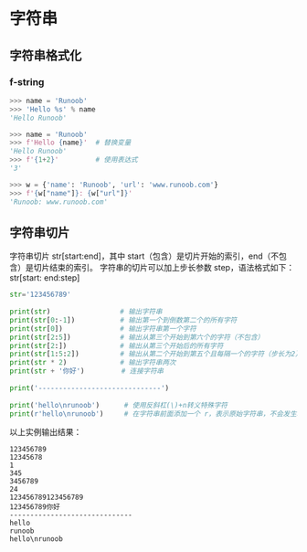 # 字符串
## 字符串格式化
### f-string
```python
>>> name = 'Runoob'
>>> 'Hello %s' % name
'Hello Runoob'
```

```python
>>> name = 'Runoob'
>>> f'Hello {name}'  # 替换变量
'Hello Runoob'
>>> f'{1+2}'         # 使用表达式
'3'

>>> w = {'name': 'Runoob', 'url': 'www.runoob.com'}
>>> f'{w["name"]}: {w["url"]}'
'Runoob: www.runoob.com'
```

## 字符串切片
字符串切片 str[start:end]，其中 start（包含）是切片开始的索引，end（不包含）是切片结束的索引。
字符串的切片可以加上步长参数 step，语法格式如下：str[start: end:step]
```python
str='123456789'
 
print(str)                 # 输出字符串
print(str[0:-1])           # 输出第一个到倒数第二个的所有字符
print(str[0])              # 输出字符串第一个字符
print(str[2:5])            # 输出从第三个开始到第六个的字符（不包含）
print(str[2:])             # 输出从第三个开始后的所有字符
print(str[1:5:2])          # 输出从第二个开始到第五个且每隔一个的字符（步长为2）
print(str * 2)             # 输出字符串两次
print(str + '你好')         # 连接字符串
 
print('------------------------------')
 
print('hello\nrunoob')      # 使用反斜杠(\)+n转义特殊字符
print(r'hello\nrunoob')     # 在字符串前面添加一个 r，表示原始字符串，不会发生转义
```
以上实例输出结果：
```
123456789
12345678
1
345
3456789
24
123456789123456789
123456789你好
------------------------------
hello
runoob
hello\nrunoob
```